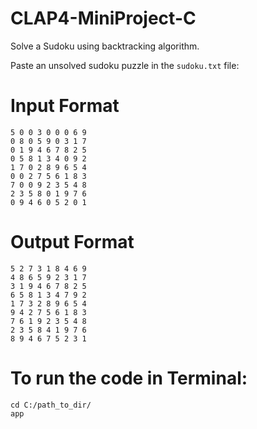 # CLAP4-MiniProject-C
Solve a Sudoku using backtracking algorithm.

Paste an unsolved sudoku puzzle in the ```sudoku.txt``` file:

# Input Format
```
5 0 0 3 0 0 0 6 9 
0 8 0 5 9 0 3 1 7 
0 1 9 4 6 7 8 2 5 
0 5 8 1 3 4 0 9 2 
1 7 0 2 8 9 6 5 4 
0 0 2 7 5 6 1 8 3 
7 0 0 9 2 3 5 4 8 
2 3 5 8 0 1 9 7 6 
0 9 4 6 0 5 2 0 1
```
# Output Format
```
5 2 7 3 1 8 4 6 9
4 8 6 5 9 2 3 1 7
3 1 9 4 6 7 8 2 5
6 5 8 1 3 4 7 9 2
1 7 3 2 8 9 6 5 4
9 4 2 7 5 6 1 8 3
7 6 1 9 2 3 5 4 8
2 3 5 8 4 1 9 7 6
8 9 4 6 7 5 2 3 1
```
# To run the code in Terminal: 
```
cd C:/path_to_dir/
app
```
